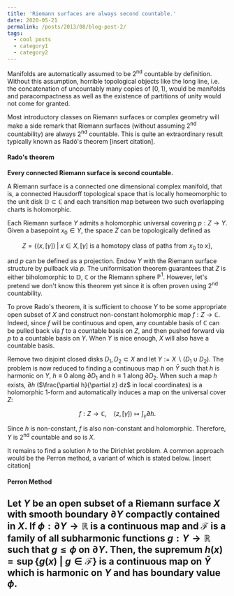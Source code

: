 ```yaml
---
title: 'Riemann surfaces are always second countable.'
date: 2020-05-21
permalink: /posts/2013/08/blog-post-2/
tags:
  - cool posts
  - category1
  - category2
---
```


Manifolds are automatically assumed to be 2<sup>nd</sup> countable by definition. Without this assumption, horrible topological objects like the long line, i.e. the concatenation of uncountably many copies of $[0,1)$, would be manifolds and paracompactness as well as the existence of partitions of unity would not come for granted.

Most introductory classes on Riemann surfaces or complex geometry will make a side remark that Riemann surfaces (without assuming 2<sup>nd</sup> countability) are always 2<sup>nd</sup> countable. This is quite an extraordinary result typically known as Radó's theorem [insert citation].

#### Rado's theorem
**Every connected Riemann surface is second countable.**

A Riemann surface is a connected one dimensional complex manifold, that is, a connected Hausdorff topological space that is locally homeomorphic to the unit disk $\mathbb{D} \subset \mathbb{C}$ and each transition map between two such overlapping charts is holomorphic.

Each Riemann surface $Y$ admits a holomorphic universal covering $p: Z \to Y$. Given a basepoint $x_0 \in Y$, the space $Z$ can be topologically defined as

$$
Z = \{ (x,[\gamma]) \; | \; x \in X, [\gamma] \text{ is a homotopy class of paths from } x_0 \text{ to }x \},
$$

and $p$ can be defined as a projection. Endow $Y$ with the Riemann surface structure by pullback via $p$. The uniformisation theorem guarantees that $Z$ is either biholomorphic to $\mathbb{D}$, $\mathbb{C}$ or the Riemann sphere $\mathbb{P}^1$. However, let's pretend we don't know this theorem yet since it is often proven using 2<sup>nd</sup> countability.

To prove Rado's theorem, it is sufficient to choose $Y$ to be some appropriate open subset of $X$ and construct non-constant holomorphic map $f : Z \to \mathbb{C}$. Indeed, since $f$ will be continuous and open, any countable basis of $\mathbb{C}$ can be pulled back via $f$ to a countable basis on $Z$, and then pushed forward via $p$ to a countable basis on $Y$. When $Y$ is nice enough, $X$ will also have a countable basis.

Remove two disjoint closed disks $D_1, D_2 \subset X$ and let $Y := X \backslash (D_1 \cup D_2)$. The problem is now reduced to finding a continuous map $h$ on $\bar{Y}$ such that $h$ is harmonic on $Y$, $h \equiv 0$ along $\partial D_1$ and $h \equiv 1$ along $\partial D_2$. When such a map $h$ exists, $\partial h$ ($\frac{\partial h}{\partial z} dz$ in local coordinates) is a holomorphic 1-form and automatically induces a map on the universal cover $Z$:

$$
f : Z \to \mathbb{C}, \quad (z,[\gamma]) \mapsto \int_\gamma \partial h.
$$

Since $h$ is non-constant, $f$ is also non-constant and holomorphic. Therefore, $Y$ is 2<sup>nd</sup> countable and so is $X$.

It remains to find a solution $h$ to the Dirichlet problem. A common approach would be the Perron method, a variant of which is stated below. [insert citation]

#### Perron Method
**Let $Y$ be an open subset of a Riemann surface $X$ with smooth boundary $\partial Y$ compactly contained in $X$. If $\phi: \partial Y \to \mathbb{R}$ is a continuous map and $\mathcal{F}$ is a family of all subharmonic functions $g: Y \to \mathbb{R}$ such that $g \leq \phi$ on $\partial Y$. Then, the supremum $h(x) = \sup \{ g(x) \; | \; g \in \mathcal{F} \}$ is a continuous map on $\bar{Y}$ which is harmonic on $Y$ and has boundary value $\phi$.**
------
